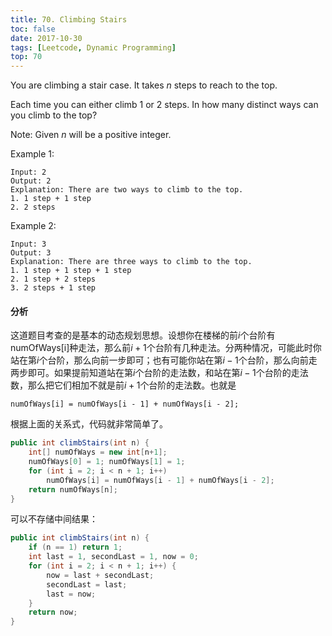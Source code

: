 ```yaml
---
title: 70. Climbing Stairs
toc: false
date: 2017-10-30
tags: [Leetcode, Dynamic Programming]
top: 70
---
```


You are climbing a stair case. It takes $n$ steps to reach to the top.

Each time you can either climb 1 or 2 steps. In how many distinct ways can you climb to the top?

Note: Given $n$ will be a positive integer.

Example 1:

```
Input: 2
Output: 2
Explanation: There are two ways to climb to the top.
1. 1 step + 1 step
2. 2 steps
```

Example 2:

```
Input: 3
Output: 3
Explanation: There are three ways to climb to the top.
1. 1 step + 1 step + 1 step
2. 1 step + 2 steps
3. 2 steps + 1 step
```

#### 分析


这道题目考查的是基本的动态规划思想。设想你在楼梯的前$i$个台阶有numOfWays[i]种走法，那么前$i+1$个台阶有几种走法。分两种情况，可能此时你站在第$i$个台阶，那么向前一步即可；也有可能你站在第$i-1$个台阶，那么向前走两步即可。如果提前知道站在第$i$个台阶的走法数，和站在第$i-1$个台阶的走法数，那么把它们相加不就是前$i+1$个台阶的走法数。也就是

```
numOfWays[i] = numOfWays[i - 1] + numOfWays[i - 2];
```

根据上面的关系式，代码就非常简单了。

```Java
public int climbStairs(int n) {
    int[] numOfWays = new int[n+1];
    numOfWays[0] = 1; numOfWays[1] = 1;
    for (int i = 2; i < n + 1; i++)
        numOfWays[i] = numOfWays[i - 1] + numOfWays[i - 2];
    return numOfWays[n];
}
```

可以不存储中间结果：

```Java
public int climbStairs(int n) {
    if (n == 1) return 1;
    int last = 1, secondLast = 1, now = 0;
    for (int i = 2; i < n + 1; i++) {
        now = last + secondLast;
        secondLast = last;
        last = now;
    }
    return now;
}
```